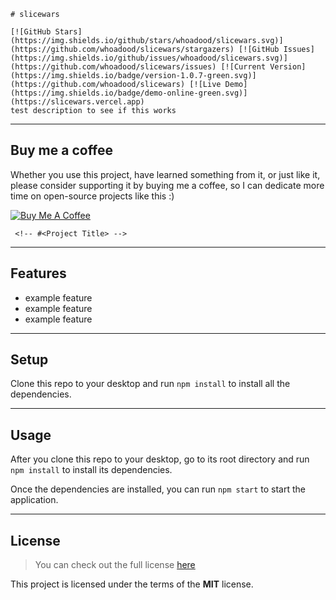 
	# slicewars
				
	[![GitHub Stars](https://img.shields.io/github/stars/whoadood/slicewars.svg)](https://github.com/whoadood/slicewars/stargazers) [![GitHub Issues](https://img.shields.io/github/issues/whoadood/slicewars.svg)](https://github.com/whoadood/slicewars/issues) [![Current Version](https://img.shields.io/badge/version-1.0.7-green.svg)](https://github.com/whoadood/slicewars) [![Live Demo](https://img.shields.io/badge/demo-online-green.svg)](https://slicewars.vercel.app)
	test description to see if this works
	
  ---
  
  ## Buy me a coffee

  Whether you use this project, have learned something from it, or just like it, please consider supporting it by buying me a coffee, so I can dedicate more time on open-source projects like this :)
  
  <a href="https://www.buymeacoffee.com/whoadood" target="_blank"><img src="https://www.buymeacoffee.com/assets/img/custom_images/orange_img.png" alt="Buy Me A Coffee" style="height: auto !important;width: auto !important;" ></a>
  
	 <!-- #<Project Title> -->

<!-- makeBadges here -->

<!-- description here -->

<!-- <Project Image> -->

<!-- makeCoffee here -->

---

## Features

- example feature
- example feature
- example feature

<!-- <Demo Images> -->

---

## Setup

Clone this repo to your desktop and run `npm install` to install all the dependencies.

---

## Usage

After you clone this repo to your desktop, go to its root directory and run `npm install` to install its dependencies.

Once the dependencies are installed, you can run `npm start` to start the application.

---

<!-- makeLicense here -->

	
## License

> You can check out the full license [here](https://github.com/whoadood/slicewars/LICENSE)

This project is licensed under the terms of the **MIT** license.

	